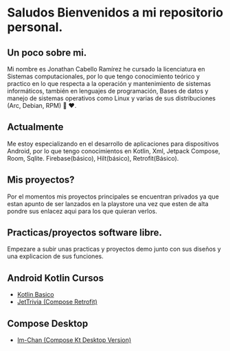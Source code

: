 # Saludos Bienvenidos a mi repositorio personal.
## Un poco sobre mi.


Mi nombre es Jonathan Cabello Ramírez he cursado la licenciatura en Sistemas computacionales, por lo que tengo conocimiento teórico y practico en lo que respecta a la operación y mantenimiento de sistemas informáticos, también en lenguajes de programación, Bases de datos y manejo de sistemas operativos como Linux y varias de sus distribuciones (Arc, Debian, RPM) 🐧 ❤️.


## Actualmente
Me estoy especializando en el desarrollo de aplicaciones para dispositivos Android, por lo que tengo conocimientos en Kotlin, Xml, Jetpack Compose, Room, Sqlite. Firebase(básico), Hilt(básico), Retrofit(Básico).

## Mis proyectos?
Por el momentos mis proyectos principales se encuentran privados ya que estan apunto de ser lanzados en la playstore una vez que esten de alta pondre sus enlacez aqui para los que quieran verlos.

## Practicas/proyectos software libre.
Empezare a subir unas practicas y proyectos demo junto con sus diseños y una explicacion de sus funciones.

## Android Kotlin Cursos

- [Kotlin Basico](https://github.com/MrShiden/Android)
- [JetTrivia (Compose Retrofit)](https://github.com/MrShiden/JetTrivia-ComposeVer)

## Compose Desktop

- [Im-Chan (Compose Kt Desktop Version)](https://github.com/MrShiden/Im-chan-ComVer)






